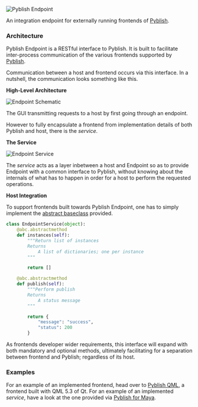 ![Pyblish Endpoint][logo]

An integration endpoint for externally running frontends of [Pyblish][pyblish].

### Architecture

Pyblish Endpoint is a RESTful interface to Pyblish. It is built to facilitate inter-process communication of the various frontends supported by [Pyblish][pyblish].

Communication between a host and frontend occurs via this interface. In a nutshell, the communication looks something like this.

**High-Level Architecture**

![Endpoint Schematic][schematic]

The GUI transmitting requests to a host by first going through an endpoint.

However to fully encapsulate a frontend from implementation details of both Pyblish and host, there is the *service*.

**The Service**

![Endpoint Service][service]

The *service* acts as a layer inbetween a host and Endpoint so as to provide Endpoint with a common interface to Pyblish, without knowing about the internals of what has to happen in order for a host to perform the requested operations.

**Host Integration**

To support frontends built towards Pyblish Endpoint, one has to simply implement the [abstract baseclass][interface] provided.

```python
class EndpointService(object):
    @abc.abstractmethod
    def instances(self):
        """Return list of instances
        Returns
            A list of dictionaries; one per instance
        """

        return []

    @abc.abstractmethod
    def publish(self):
        """Perform publish
        Returns
            A status message
        """

        return {
            "message": "success",
            "status": 200
        }
```

As frontends developer wider requirements, this interface will expand with both mandatory and optional methods, ultimately facilitating for a separation between frontend and Pyblish; regardless of its host.

### Examples

For an example of an implemented frontend, head over to [Pyblish QML][qml], a frontend built with QML 5.3 of Qt. For an example of an implemented *service*, have a look at the one provided via [Pyblish for Maya][maya].

[qml]: https://github.com/pyblish/pyblish-qml
[maya]: https://github.com/abstractfactory/pyblish-maya/blob/master/pyblish_maya/service.py
[interface]: https://github.com/pyblish/pyblish-endpoint/blob/master/pyblish_endpoint/service.py#L22
[pyblish]: https://github.com/abstractfactory/pyblish
[schematic]: https://cloud.githubusercontent.com/assets/2152766/4996180/e56ddf10-69bd-11e4-948f-906d43abb0c9.png
[service]: https://cloud.githubusercontent.com/assets/2152766/4996259/519c11f2-69be-11e4-872d-a146ea132faf.png
[logo]: https://cloud.githubusercontent.com/assets/2152766/4995061/128ed178-69b6-11e4-99bf-586353d2b9be.png